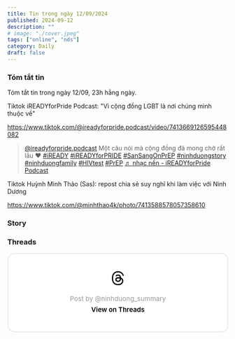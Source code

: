```yaml
---
title: Tin trong ngày 12/09/2024
published: 2024-09-12
description: ""
# image: "./cover.jpeg"
tags: ["online", "nds"]
category: Daily
draft: false
---
```



### Tóm tắt tin 

Tóm tắt tin trong ngày 12/09, 23h hằng ngày.

Tiktok iREADYforPride Podcast: "Vì cộng đồng LGBT là nơi chúng mình thuộc về" 

https://www.tiktok.com/@ireadyforpride.podcast/video/7413669126595448082


<blockquote class="tiktok-embed" cite="https://www.tiktok.com/@ireadyforpride.podcast/video/7413669126595448082" data-video-id="7413669126595448082" style="max-width: 605px;min-width: 325px;" > <section> <a target="_blank" title="@ireadyforpride.podcast" href="https://www.tiktok.com/@ireadyforpride.podcast?refer=embed">@ireadyforpride.podcast</a> Một câu nói mà cộng đồng đã mong chờ rất lâu ❤️  <a title="iready" target="_blank" href="https://www.tiktok.com/tag/iready?refer=embed">#iREADY</a> <a title="ireadyforpride" target="_blank" href="https://www.tiktok.com/tag/ireadyforpride?refer=embed">#iREADYforPRIDE</a> <a title="sansangonprep" target="_blank" href="https://www.tiktok.com/tag/sansangonprep?refer=embed">#SanSangOnPrEP</a> <a title="ninhduongstory" target="_blank" href="https://www.tiktok.com/tag/ninhduongstory?refer=embed">#ninhduongstory</a> <a title="ninhduongfamily" target="_blank" href="https://www.tiktok.com/tag/ninhduongfamily?refer=embed">#ninhduongfamily</a> <a title="hivtest" target="_blank" href="https://www.tiktok.com/tag/hivtest?refer=embed">#HIVtest</a> <a title="prep" target="_blank" href="https://www.tiktok.com/tag/prep?refer=embed">#PrEP</a> <a target="_blank" title="♬ nhạc nền  - iREADYforPride Podcast" href="https://www.tiktok.com/music/nhạc-nền-iREADYforPride-Podcast-7413669163056696081?refer=embed">♬ nhạc nền  - iREADYforPride Podcast</a> </section> </blockquote> <script async src="https://www.tiktok.com/embed.js"></script>


Tiktok Huỳnh Minh Thảo (Sas): repost chia sẻ suy nghĩ khi làm việc với Ninh Dương

https://www.tiktok.com/@minhthao4k/photo/7413588578057358610




### Story 



### Threads 


<blockquote class="text-post-media" data-text-post-permalink="https://www.threads.net/@ninhduong_summary/post/C_0pNGiTzbM" data-text-post-version="0" id="ig-tp-C_0pNGiTzbM" style=" background:#FFF; border-width: 1px; border-style: solid; border-color: #00000026; border-radius: 16px; max-width:540px; margin: 1px; min-width:270px; padding:0; width:99.375%; width:-webkit-calc(100% - 2px); width:calc(100% - 2px);"> <a href="https://www.threads.net/@ninhduong_summary/post/C_0pNGiTzbM" style=" background:#FFFFFF; line-height:0; padding:0 0; text-align:center; text-decoration:none; width:100%; font-family: -apple-system, BlinkMacSystemFont, sans-serif;" target="_blank"> <div style=" padding: 40px; display: flex; flex-direction: column; align-items: center;"><div style=" display:block; height:32px; width:32px; padding-bottom:20px;"> <svg aria-label="Threads" height="32px" role="img" viewBox="0 0 192 192" width="32px" xmlns="http://www.w3.org/2000/svg"> <path d="M141.537 88.9883C140.71 88.5919 139.87 88.2104 139.019 87.8451C137.537 60.5382 122.616 44.905 97.5619 44.745C97.4484 44.7443 97.3355 44.7443 97.222 44.7443C82.2364 44.7443 69.7731 51.1409 62.102 62.7807L75.881 72.2328C81.6116 63.5383 90.6052 61.6848 97.2286 61.6848C97.3051 61.6848 97.3819 61.6848 97.4576 61.6855C105.707 61.7381 111.932 64.1366 115.961 68.814C118.893 72.2193 120.854 76.925 121.825 82.8638C114.511 81.6207 106.601 81.2385 98.145 81.7233C74.3247 83.0954 59.0111 96.9879 60.0396 116.292C60.5615 126.084 65.4397 134.508 73.775 140.011C80.8224 144.663 89.899 146.938 99.3323 146.423C111.79 145.74 121.563 140.987 128.381 132.296C133.559 125.696 136.834 117.143 138.28 106.366C144.217 109.949 148.617 114.664 151.047 120.332C155.179 129.967 155.42 145.8 142.501 158.708C131.182 170.016 117.576 174.908 97.0135 175.059C74.2042 174.89 56.9538 167.575 45.7381 153.317C35.2355 139.966 29.8077 120.682 29.6052 96C29.8077 71.3178 35.2355 52.0336 45.7381 38.6827C56.9538 24.4249 74.2039 17.11 97.0132 16.9405C119.988 17.1113 137.539 24.4614 149.184 38.788C154.894 45.8136 159.199 54.6488 162.037 64.9503L178.184 60.6422C174.744 47.9622 169.331 37.0357 161.965 27.974C147.036 9.60668 125.202 0.195148 97.0695 0H96.9569C68.8816 0.19447 47.2921 9.6418 32.7883 28.0793C19.8819 44.4864 13.2244 67.3157 13.0007 95.9325L13 96L13.0007 96.0675C13.2244 124.684 19.8819 147.514 32.7883 163.921C47.2921 182.358 68.8816 191.806 96.9569 192H97.0695C122.03 191.827 139.624 185.292 154.118 170.811C173.081 151.866 172.51 128.119 166.26 113.541C161.776 103.087 153.227 94.5962 141.537 88.9883ZM98.4405 129.507C88.0005 130.095 77.1544 125.409 76.6196 115.372C76.2232 107.93 81.9158 99.626 99.0812 98.6368C101.047 98.5234 102.976 98.468 104.871 98.468C111.106 98.468 116.939 99.0737 122.242 100.233C120.264 124.935 108.662 128.946 98.4405 129.507Z" /></svg></div> <div style=" font-size: 15px; line-height: 21px; color: #999999; font-weight: 400; padding-bottom: 4px; "> Post by @ninhduong_summary</div> <div style=" font-size: 15px; line-height: 21px; color: #000000; font-weight: 600; "> View on Threads</div></div></a></blockquote>
<script async src="https://www.threads.net/embed.js"></script>



























